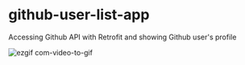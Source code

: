 # github-user-list-app
Accessing Github API with Retrofit and showing Github user's profile

![ezgif com-video-to-gif](https://github.com/ReyhanHerdi/github-user-list-app/assets/90316516/525b33b1-2483-4d73-87bf-93ecd19489d0)
